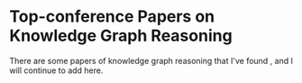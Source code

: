 Top-conference Papers on Knowledge Graph Reasoning
==================================================
There are some papers of knowledge graph reasoning that I've found , and I will continue to add here.
<br>
<br>
